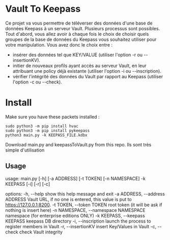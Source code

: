 # Vault To Keepass

Ce projet va vous permettre de téléverser des données d'une base de données Keepass à un serveur Vault. Plusieurs processus sont possibles. Tout d'abord, vous allez avoir à chaque fois le choix de choisir quels groupes de la base de données du Keepass vous souhaitez utiliser pour votre manipulation. 
Vous avez donc le choix entre : 
 - insérer des données tel que KEY/VALUE (utiliser l'option -r ou --insertionKV).
 - initier de nouveaux profils ayant accès au serveur Vault, en leur attribuant une policy déjà existante (utiliser l'option -i ou --inscription).
 - vérifier l'intégrité des données du Vault par rapport au Keepass (utiliser l'option -c ou --check).

# Install
Make sure you have these packets installed :

    sudo python3 -m pip install hvac
    sudo python3 -m pip install pykeepass
    python3 main.py -k KEEPASS_FILE.kdbx
Download main.py and keepassToVault.py from this repo. Ils sont très simple d'utilisation
## Usage

usage: main.py [-h] [-a ADDRESS] [-t TOKEN] [-n NAMESPACE] -k KEEPASS [-i] [-r] [-c]

options:
  -h, --help            show this help message and exit
  -a ADDRESS, --address ADDRESS
                        Vault URL, if no one is entered, this value is put to https://127.0.0.1:8200.
  -t TOKEN, --token TOKEN
                        root token (it will be ask if nothing is insert here)
  -n NAMESPACE, --namespace NAMESPACE
                        namespace (for enterprise editions ONLY)
  -k KEEPASS, --keepass KEEPASS
                        keepass DB directory
  -i, --inscription     launch the process to register members in Vault
  -r, --insertionKV     insert Key/Values in Vault
  -c, --check           check Vault integrity


